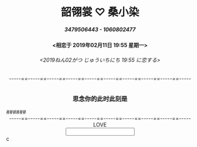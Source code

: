 # <center>韶翎裳 ♡ 桑小染</center>
##### <center>3479506443 - 1060802477</center>
#### <center><相恋于 2019年02月11日 19:55 星期一>

###### <center><2019ねん02がつ じゅういちにち 19:55 に恋する>

###### <center>-----==-----==-----==-----==-----==-----==-----==-----==-----==-----</center>
	
### <center>思念你的此时此刻是<center>
<center>
<html>
<head>
<meta charset="utf-8">
<title>js setInterVal()实时显示时间、日期</title>
<script>
window.onload = displayDate;	
function displayDate(){
	var date = new Date();
	var year = date.getFullYear();
	
	var month = date.getMonth()+1;
	month = ((month < 10)?"0":"") + month;
	var day = date.getDate();
	day = ((day < 10)?"0":"") + day;
	
	var hours = date.getHours();
	hours = ((hours < 10)?"0":"") + hours;
	
	var minutes  = date.getMinutes();
	minutes = ((minutes < 10)?"0":"") + minutes;
	
	var seconds = date.getSeconds();
	seconds = ((seconds<10)?"0":"") + seconds;
	
	var a = new Array("星期日にちようび","星期一げつようび","星期二かようび","星期三すいようび","星期四もくようび","星期五きんようび","星期六どようび");
	var day1 = date.getDay();
	day1 = a[day1];
	
	var currenttime = "<" + year + "年ねん" + month + "月がつ" + day + "日 " + hours + ":" + minutes + ":" + seconds + " " + day1 + ">";
	document.getElementById("demo").innerHTML = currenttime;
	
}
var  timer = window.setInterval(displayDate,1000);
function stopTimer(){
	window.clearInterval(timer);
}
</script>
</head>
<body>
 
<p id="demo"></p>

	
</body>
</html>
</center>
###### <center>-----==-----==-----==-----==-----==-----==-----==-----==-----==-----</center>
<center>LOVE</center>
<center>
<html>
<head>
<meta http-equiv=" "Content-Type" "content=" "text/html;charset=UTF-8" ">
<body>
<input type=" "text" " value=" " id="input" size=" "500" ">
 
 <script>    
 var txt= document.getElementById("input");
setInterval(function () {
        //获取系统当前时间
var now = new Date();
        //实例化今年跨年时间   2019/1/1  这里的0表示1月份
var targDate = new Date(now.getFullYear() + 1, 0, 1);
        //跨年时间与此时此刻时间差（毫秒）
var long = targDate - now;
var leftDay = parseInt(long/ 1000 / 60 / 60 / 24);
long = long % (1000 * 60 * 60 * 24);
var leftHour =parseInt(long / 1000 / 60 / 60);
long = long % (1000 * 60 * 60);
var leftMinute = parseInt(long / 1000 / 60) ;
long = long % (1000 * 60 );
var leftSeconde = parseInt(long / 1000);
txt.value= now.getFullYear() + "爱情列车到达下一年还剩" + leftDay + "天" +leftHour + "时"+leftMinute+"分"+leftSeconde+"秒";
    }, 1000);
 </script> 
</head>
</body>
</html>
</center>
c
